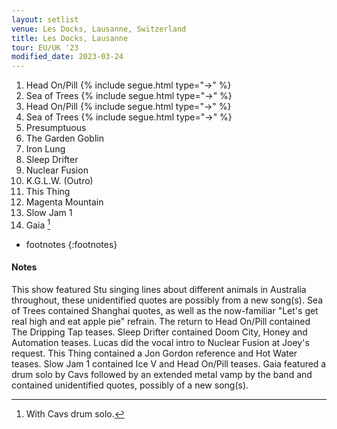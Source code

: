 ```yaml
---
layout: setlist
venue: Les Docks, Lausanne, Switzerland
title: Les Docks, Lausanne
tour: EU/UK '23
modified_date: 2023-03-24
---
```


1. Head On/Pill
   {% include segue.html type="->" %}
2. Sea of Trees
   {% include segue.html type="->" %}
3. Head On/Pill
   {% include segue.html type="->" %}
4. Sea of Trees
   {% include segue.html type="->" %}
5. Presumptuous
6. The Garden Goblin
7. Iron Lung
8. Sleep Drifter
9. Nuclear Fusion
10. K.G.L.W. (Outro)
11. This Thing
12. Magenta Mountain
13. Slow Jam 1
14. Gaia
    [^1]

<!--snippet-->
* footnotes
{:footnotes}
[^1]: With Cavs drum solo.


#### Notes
This show featured Stu singing lines about different animals in Australia throughout, these unidentified quotes are possibly from a new song(s). Sea of Trees contained Shanghai quotes, as well as the now-familiar "Let's get real high and eat apple pie" refrain. The return to Head On/Pill contained The Dripping Tap teases. Sleep Drifter contained Doom City, Honey and Automation teases.  Lucas did the vocal intro to Nuclear Fusion at Joey's request.  This Thing contained a Jon Gordon reference and Hot Water teases.  Slow Jam 1 contained Ice V and Head On/Pill teases.  Gaia featured a drum solo by Cavs followed by an extended metal vamp by the band and contained unidentified quotes, possibly of a new song(s).
